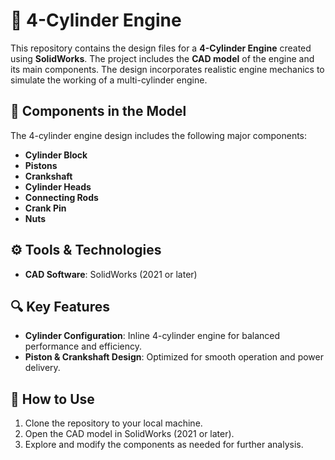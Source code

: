 # 🚗 4-Cylinder Engine 

This repository contains the design files for a **4-Cylinder Engine** created using **SolidWorks**. The project includes the **CAD model** of the engine and its main components. The design incorporates realistic engine mechanics to simulate the working of a multi-cylinder engine.
## 🧩 Components in the Model

The 4-cylinder engine design includes the following major components:
- **Cylinder Block**
- **Pistons**
- **Crankshaft**
- **Cylinder Heads**
- **Connecting Rods**
- **Crank Pin**
- **Nuts**
## ⚙️ Tools & Technologies

- **CAD Software**: SolidWorks (2021 or later)

## 🔍 Key Features

- **Cylinder Configuration**: Inline 4-cylinder engine for balanced performance and efficiency.
- **Piston & Crankshaft Design**: Optimized for smooth operation and power delivery.


## 📌 How to Use

1. Clone the repository to your local machine.
2. Open the CAD model in SolidWorks (2021 or later).
3. Explore and modify the components as needed for further analysis.
